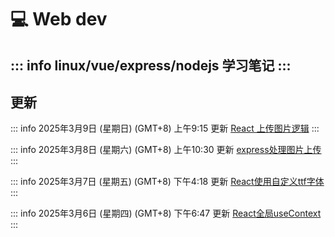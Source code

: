 # :computer: Web dev

::: info
linux/vue/express/nodejs 学习笔记
:::
---
## 更新    
::: info
2025年3月9日 (星期日) (GMT+8) 上午9:15
更新
[React 上传图片逻辑](./前端笔记/React/React%20上传图片逻辑.md)
:::

::: info
2025年3月8日 (星期六) (GMT+8) 上午10:30
更新
[express处理图片上传](./后端笔记/express处理图片上传.md)
:::

::: info
2025年3月7日 (星期五) (GMT+8) 下午4:18
更新
[React使用自定义ttf字体](./前端笔记/React/React%20使用自定义ttf字体.md)
:::

::: info
2025年3月6日 (星期四) (GMT+8) 下午6:47
更新 
[React全局useContext](./前端笔记/React/React全局useContext.md)
:::





